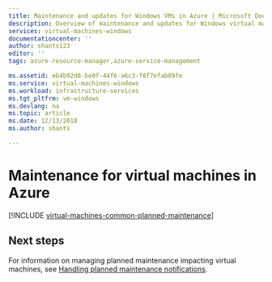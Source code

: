 ```yaml
---
title: Maintenance and updates for Windows VMs in Azure | Microsoft Docs
description: Overview of maintenance and updates for Windows virtual machines running in Azure.
services: virtual-machines-windows
documentationcenter: ''
author: shants123
editor: ''
tags: azure-resource-manager,azure-service-management

ms.assetid: eb4b92d8-be0f-44f6-a6c3-f8f7efab09fe
ms.service: virtual-machines-windows
ms.workload: infrastructure-services
ms.tgt_pltfrm: vm-windows
ms.devlang: na
ms.topic: article
ms.date: 12/13/2018
ms.author: shants

---
```

# Maintenance for virtual machines in Azure

[!INCLUDE [virtual-machines-common-planned-maintenance](../../../includes/virtual-machines-common-planned-maintenance.md)]

## Next steps 

For information on managing planned maintenance impacting virtual machines, see [Handling planned maintenance notifications](maintenance-notifications.md).